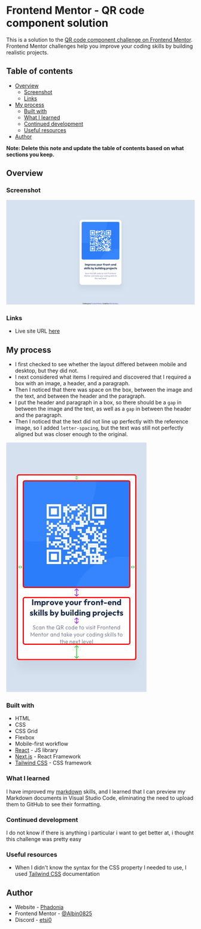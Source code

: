 # Frontend Mentor - QR code component solution

This is a solution to the [QR code component challenge on Frontend Mentor](https://www.frontendmentor.io/challenges/qr-code-component-iux_sIO_H). Frontend Mentor challenges help you improve your coding skills by building realistic projects. 

## Table of contents

- [Overview](#overview)
  - [Screenshot](#screenshot)
  - [Links](#links)
- [My process](#my-process)
  - [Built with](#built-with)
  - [What I learned](#what-i-learned)
  - [Continued development](#continued-development)
  - [Useful resources](#useful-resources)
- [Author](#author)

**Note: Delete this note and update the table of contents based on what sections you keep.**

## Overview

### Screenshot

![Final result](./assets/screenshots/Final%20result.png)

### Links

- Live site URL [here](https://albin0825.github.io/FrontendMentor/projects/qr-code-component)

## My process
- I first checked to see whether the layout differed between mobile and desktop, but they did not.
- I next considered what items I required and discovered that I required a box with an image, a header, and a paragraph.
- Then I noticed that there was space on the box, between the image and the text, and between the header and the paragraph.
- I put the header and paragraph in a box, so there should be a `gap` in between the image and the text, as well as a `gap` in between the header and the paragraph.
- Then I noticed that the text did not line up perfectly with the reference image, so I added `letter-spacing`, but the text was still not perfectly aligned but was closer enough to the original.

![Illustration of what i did](./assets/screenshots/Illustration.png)

### Built with

- HTML
- CSS
- CSS Grid
- Flexbox
- Mobile-first workflow
- [React](https://reactjs.org/) - JS library
- [Next.js](https://nextjs.org/) - React Framework
- [Tailwind CSS](https://tailwindcss.com/) - CSS framework

### What I learned

I have improved my [markdown](https://docs.github.com/en/get-started/writing-on-github/getting-started-with-writing-and-formatting-on-github/basic-writing-and-formatting-syntax) skills, and I learned that I can preview my Markdown documents in Visual Studio Code, eliminating the need to upload them to GitHub to see their formatting.

### Continued development

I do not know if there is anything i particular i want to get better at, i thought this challenge was pretty easy

### Useful resources

- When I didn't know the syntax for the CSS property I needed to use, I used [Tailwind CSS](https://tailwindcss.com/) documentation

## Author

- Website - [Phadonia](https://www.phadonia.com/)
- Frontend Mentor - [@Albin0825](https://www.frontendmentor.io/profile/Albin0825)
- Discord - [etsi0](https://discordapp.com/users/850433812089012335)
